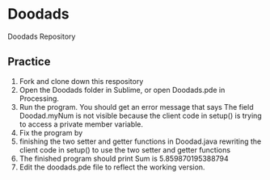 # Doodads
Doodads Repository

## Practice

1. Fork and clone down this respository
1. Open the Doodads folder in Sublime, or open Doodads.pde in Processing.
1. Run the program. You should get an error message that says The field Doodad.myNum is not visible because the client code in setup() is trying to access a private member variable.
1. Fix the program by
1.  finishing the two setter and getter functions in Doodad.java rewriting the client code in setup() to use the two setter and getter functions
1.  The finished program should print Sum is 5.859870195388794
1.  Edit the doodads.pde file to reflect the working version.
